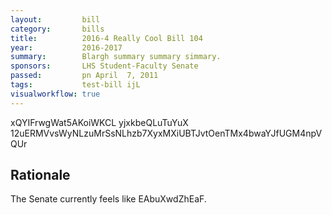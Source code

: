 ```yaml
---
layout:         bill
category:       bills
title:          2016-4 Really Cool Bill 104
year:           2016-2017
summary:        Blargh summary summary simmary.
sponsors:       LHS Student-Faculty Senate
passed:         pn April  7, 2011
tags:           test-bill ijL
visualworkflow: true
---
```



xQYIFrwgWat5AKoiWKCL yjxkbeQLuTuYuX 12uERMVvsWyNLzuMrSsNLhzb7XyxMXiUBTJvtOenTMx4bwaYJfUGM4npVQUr 




Rationale
---------
The Senate currently feels like EAbuXwdZhEaF.
